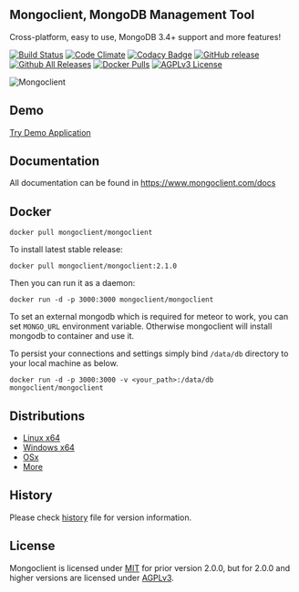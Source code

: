 ## Mongoclient, MongoDB Management Tool
Cross-platform, easy to use, MongoDB 3.4+ support and more features!

[![Build Status](https://travis-ci.org/nosqlclient/nosqlclient.svg?branch=master)](https://travis-ci.org/nosqlclient/nosqlclient)
[![Code Climate](https://codeclimate.com/github/mongoclient/mongoclient/badges/gpa.svg)](https://codeclimate.com/github/mongoclient/mongoclient)
[![Codacy Badge](https://api.codacy.com/project/badge/Grade/6a75fc4e1d3f480f811b5339202400b5)](https://www.codacy.com/app/ozdemirsercan27/mongoclient?utm_source=github.com&amp;utm_medium=referral&amp;utm_content=mongoclient/mongoclient&amp;utm_campaign=Badge_Grade)
[![GitHub release](https://img.shields.io/github/release/mongoclient/mongoclient.svg)](https://github.com/mongoclient/mongoclient)
[![Github All Releases](https://img.shields.io/github/downloads/mongoclient/mongoclient/total.svg)](https://github.com/mongoclient/mongoclient)
[![Docker Pulls](https://img.shields.io/docker/pulls/mongoclient/mongoclient.svg)](https://hub.docker.com/r/mongoclient/mongoclient/)
[![AGPLv3 License](https://img.shields.io/github/license/mongoclient/mongoclient.svg)](https://github.com/mongoclient/mongoclient/blob/master/LICENSE)

![Mongoclient](https://www.mongoclient.com/img/logo/mongoclient_logo_black_half_size.png)

## Demo
[Try Demo Application](https://www.mongoclient.com/demo)

## Documentation
All documentation can be found in https://www.mongoclient.com/docs

## Docker

```docker pull mongoclient/mongoclient```

To install latest stable release:

```docker pull mongoclient/mongoclient:2.1.0```

Then you can run it as a daemon:

```docker run -d -p 3000:3000 mongoclient/mongoclient```

To set an external mongodb which is required for meteor to work, you can set ```MONGO_URL``` environment variable. Otherwise mongoclient will install mongodb to container and use it.

To persist your connections and settings simply bind ```/data/db``` directory to your local machine as below.

```docker run -d -p 3000:3000 -v <your_path>:/data/db mongoclient/mongoclient```


## Distributions

* [Linux x64](https://github.com/mongoclient/mongoclient/releases/download/2.1.0/linux-portable-x64.zip)
* [Windows x64](https://github.com/mongoclient/mongoclient/releases/download/2.1.0/windows-portable-x64.zip)
* [OSx](https://github.com/mongoclient/mongoclient/releases/download/2.1.0/osx-portable.zip)
* [More](https://mongoclient.com/docs/start.html)


## History
Please check [history](https://github.com/mongoclient/mongoclient/blob/master/HISTORY.MD) file for version information.


## License
Mongoclient is licensed under [MIT](https://en.wikipedia.org/wiki/MIT_License) for prior version 2.0.0, but for 2.0.0 and higher versions are licensed under [AGPLv3](https://www.gnu.org/licenses/agpl-3.0.html).
